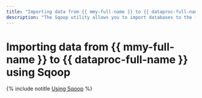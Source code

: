 ```yaml
---
title: "Importing data from {{ mmy-full-name }} to {{ dataproc-full-name }} using Sqoop"
description: "The Sqoop utility allows you to import databases to the {{ dataproc-name }} cluster. Depending on the {{ dataproc-name }} cluster configuration, you can import data to a {{ objstorage-full-name }} bucket, HDFS directory, Apache Hive, and Apache HBase."
---
```


# Importing data from {{ mmy-full-name }} to {{ dataproc-full-name }} using Sqoop

{% include notitle [Using Sqoop](../../_tutorials/dataplatform/sqoop/sqoop-mmy.md) %}
